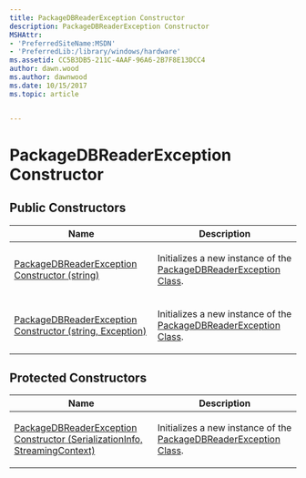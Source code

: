 ```yaml
---
title: PackageDBReaderException Constructor
description: PackageDBReaderException Constructor
MSHAttr:
- 'PreferredSiteName:MSDN'
- 'PreferredLib:/library/windows/hardware'
ms.assetid: CC5B3DB5-211C-4AAF-96A6-2B7F8E13DCC4
author: dawn.wood
ms.author: dawnwood
ms.date: 10/15/2017
ms.topic: article


---
```


# PackageDBReaderException Constructor


## <span id="Public_Constructors"></span><span id="public_constructors"></span><span id="PUBLIC_CONSTRUCTORS"></span>Public Constructors


<table>
<colgroup>
<col width="50%" />
<col width="50%" />
</colgroup>
<thead>
<tr class="header">
<th>Name</th>
<th>Description</th>
</tr>
</thead>
<tbody>
<tr class="odd">
<td><p><a href="packagedbreaderexception-constructor--string-.md" data-raw-source="[PackageDBReaderException Constructor (string)](packagedbreaderexception-constructor--string-.md)">PackageDBReaderException Constructor (string)</a></p></td>
<td><p>Initializes a new instance of the <a href="packagedbreaderexception-class.md" data-raw-source="[PackageDBReaderException Class](packagedbreaderexception-class.md)">PackageDBReaderException Class</a>.</p></td>
</tr>
<tr class="even">
<td><p><a href="packagedbreaderexception-constructor--string--exception-.md" data-raw-source="[PackageDBReaderException Constructor (string, Exception)](packagedbreaderexception-constructor--string--exception-.md)">PackageDBReaderException Constructor (string, Exception)</a></p></td>
<td><p>Initializes a new instance of the <a href="packagedbreaderexception-class.md" data-raw-source="[PackageDBReaderException Class](packagedbreaderexception-class.md)">PackageDBReaderException Class</a>.</p></td>
</tr>
</tbody>
</table>

 

## <span id="Protected_Constructors"></span><span id="protected_constructors"></span><span id="PROTECTED_CONSTRUCTORS"></span>Protected Constructors


<table>
<colgroup>
<col width="50%" />
<col width="50%" />
</colgroup>
<thead>
<tr class="header">
<th>Name</th>
<th>Description</th>
</tr>
</thead>
<tbody>
<tr class="odd">
<td><p><a href="packagedbreaderexception-constructor--serializationinfo--streamingcontext-.md" data-raw-source="[PackageDBReaderException Constructor (SerializationInfo, StreamingContext)](packagedbreaderexception-constructor--serializationinfo--streamingcontext-.md)">PackageDBReaderException Constructor (SerializationInfo, StreamingContext)</a></p></td>
<td><p>Initializes a new instance of the <a href="packagedbreaderexception-class.md" data-raw-source="[PackageDBReaderException Class](packagedbreaderexception-class.md)">PackageDBReaderException Class</a>.</p></td>
</tr>
</tbody>
</table>

 

 

 






